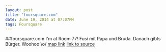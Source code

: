 ```yaml
---
layout: post
title: "foursquare.com"
date: June 19, 2014 at 07:07PM
tags: Foursquare
---
```

##foursquare.com
I'm at Room 77! Fusi mit Papa und Bruda. Danach gibts Bürger. Woohoo \o/ [map link](http://ift.tt/IM6Ogh)
[link to source](http://ift.tt/1sr515k) 
